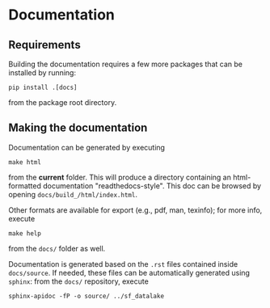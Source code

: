 # Documentation

## Requirements

Building the documentation requires a few more packages that can be installed by running:

```shell
pip install .[docs]
```

from the package root directory.

## Making the documentation

Documentation can be generated by executing

``` shell
make html
```

from the **current** folder. This will produce a directory containing an html-formatted documentation "readthedocs-style". This doc can be browsed by opening `docs/build_/html/index.html`.

Other formats are available for export (e.g., pdf, man, texinfo); for more info, execute

``` shell
make help
```

from the `docs/` folder as well.

Documentation is generated based on the `.rst` files contained inside `docs/source`. If needed, these files can be automatically generated using `sphinx`: from the `docs/` repository, execute

``` shell
sphinx-apidoc -fP -o source/ ../sf_datalake
```
